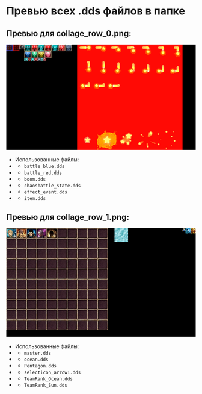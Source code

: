 # Превью всех .dds файлов в папке
## Превью для collage_row_0.png:
![collage_row_0.png](collage_row_0.png)
- Использованные файлы:
- - ``` battle_blue.dds ```
- - ``` battle_red.dds ```
- - ``` boom.dds ```
- - ``` chaosbattle_state.dds ```
- - ``` effect_event.dds ```
- - ``` item.dds ```
## Превью для collage_row_1.png:
![collage_row_1.png](collage_row_1.png)
- Использованные файлы:
- - ``` master.dds ```
- - ``` ocean.dds ```
- - ``` Pentagon.dds ```
- - ``` selecticon_arrow1.dds ```
- - ``` TeamRank_Ocean.dds ```
- - ``` TeamRank_Sun.dds ```
